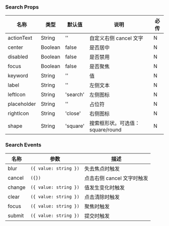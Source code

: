 ### Search Props

| 名称        | 类型    | 默认值   | 说明                             | 必传 |
| ----------- | ------- | -------- | -------------------------------- | ---- |
| actionText  | String  | ''       | 自定义右侧 cancel 文字           | N    |
| center      | Boolean | false    | 是否居中                         | N    |
| disabled    | Boolean | false    | 是否禁用                         | N    |
| focus       | Boolean | false    | 是否聚焦                         | N    |
| keyword     | String  | ''       | 值                               | N    |
| label       | String  | ''       | 左侧文本                         | N    |
| leftIcon    | String  | 'search' | 左侧图标                         | N    |
| placeholder | String  | ''       | 占位符                           | N    |
| rightIcon   | String  | 'close'  | 右侧图标                         | N    |
| shape       | String  | 'square' | 搜索框形状。可选值：square/round | N    |

### Search Events

| 名称   | 参数                  | 描述                       |
| ------ | --------------------- | -------------------------- |
| blur   | `({ value: string })` | 失去焦点时触发             |
| cancel | `({})`                | 点击右侧 cancel 文字时触发 |
| change | `({ value: string })` | 值发生变化时触发           |
| clear  | `({ value: string })` | 点击清除时触发             |
| focus  | `({ value: string })` | 聚焦时触发                 |
| submit | `({ value: string })` | 提交时触发                 |
